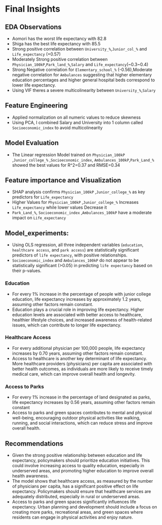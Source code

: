 # Final Insights

## EDA Observations
- Aomori has the worst life expectancy with 82.8
- Shiga has the best life expectancy with 85.5
- Strong positive correlation between `University_%`,`Junior_col_%` and `Life_expectancy` (+0.57)
- Moderately Strong positive correlation between `Physician_100kP`,`Park_land_%`,`Salary` and `Life_expectancy`(~0.3~0.4)
- Strong Negative correlation for `Elementary_school_%` (-0.56),Moderate negative correlation for `Ambulances` suggesting that higher elementary education percentages and higher general hospital beds correspond to lower life expectancy.
- Using VIF theres a severe multicolinearity between  `University_%`,`Salary`

## Feature Engineering
- Applied normalization on all numeric values to reduce skewness
- Using PCA, I combined Salary and University into 1 column called `Socioeconomic_index` to avoid multicolinearity

## Model Evaluation
- The Linear regression Model trained on `Physician_100kP` ,`Junior_college_%` ,`Socioeconomic_index`, `Ambulances_100kP`,`Park_Land_%` showed the best values for R^2=0.37 and RMSE=0.34

## Feature importance and Visualization
- SHAP analysis confirms `Physician_100kP` ,`Junior_college_%` as key predictors for `Life_expectancy`
- Higher Values for `Physician_100kP` ,`Junior_college_%` Increases `Life_expectancy` while lower values Decrease it
- `Park_Land_%`, `Socioeconomic_index` ,`Ambulances_100kP` have a moderate impact on `Life_expectancy`

## Model_experiments:
- Using OLS regression, all three independent variables (`education`, `healthcare access`, and `park access`) are statistically significant predictors of `life expectancy`, with positive relationships.
- `Socioeconomic_index` and `Ambulances_100kP` do not appear to be statistically significant (>0.05) in predicting `life expectancy` based on their p-values.
### Education
- For every 1% increase in the percentage of people with junior college education, life expectancy increases by approximately 1.2 years, assuming other factors remain constant.
- Education plays a crucial role in improving life expectancy. Higher education levels are associated with better access to healthcare, healthier lifestyle choices, and increased awareness of health-related issues, which can contribute to longer life expectancy.
### Healthcare Access
- For every additional physician per 100,000 people, life expectancy increases by 0.70 years, assuming other factors remain constant.
- Access to healthcare is another key determinant of life expectancy. More healthcare providers (physicians) per capita are associated with better health outcomes, as individuals are more likely to receive timely medical care, which can improve overall health and longevity.
### Access to Parks
- For every 1% increase in the percentage of land designated as parks, life expectancy increases by 0.56 years, assuming other factors remain constant
- Access to parks and green spaces contributes to mental and physical well-being, encouraging outdoor physical activities like walking, running, and social interactions, which can reduce stress and improve overall health.

## Recommendations
- Given the strong positive relationship between education and life expectancy, policymakers should prioritize education initiatives. This could involve increasing access to quality education, especially in underserved areas, and promoting higher education to improve overall health awareness.
- The model shows that healthcare access, as measured by the number of physicians per capita, has a significant positive effect on life expectancy. Policymakers should ensure that healthcare services are adequately distributed, especially in rural or underserved areas.
- Access to parks and green spaces significantly influences life expectancy. Urban planning and development should include a focus on creating more parks, recreational areas, and green spaces where residents can engage in physical activities and enjoy nature.
  